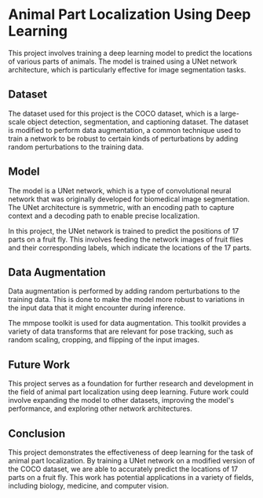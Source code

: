 # Animal Part Localization Using Deep Learning

This project involves training a deep learning model to predict the locations of various parts of animals. The model is trained using a UNet network architecture, which is particularly effective for image segmentation tasks.

## Dataset

The dataset used for this project is the COCO dataset, which is a large-scale object detection, segmentation, and captioning dataset. The dataset is modified to perform data augmentation, a common technique used to train a network to be robust to certain kinds of perturbations by adding random perturbations to the training data.

## Model

The model is a UNet network, which is a type of convolutional neural network that was originally developed for biomedical image segmentation. The UNet architecture is symmetric, with an encoding path to capture context and a decoding path to enable precise localization.

In this project, the UNet network is trained to predict the positions of 17 parts on a fruit fly. This involves feeding the network images of fruit flies and their corresponding labels, which indicate the locations of the 17 parts.

## Data Augmentation

Data augmentation is performed by adding random perturbations to the training data. This is done to make the model more robust to variations in the input data that it might encounter during inference.

The mmpose toolkit is used for data augmentation. This toolkit provides a variety of data transforms that are relevant for pose tracking, such as random scaling, cropping, and flipping of the input images.

## Future Work

This project serves as a foundation for further research and development in the field of animal part localization using deep learning. Future work could involve expanding the model to other datasets, improving the model's performance, and exploring other network architectures.

## Conclusion

This project demonstrates the effectiveness of deep learning for the task of animal part localization. By training a UNet network on a modified version of the COCO dataset, we are able to accurately predict the locations of 17 parts on a fruit fly. This work has potential applications in a variety of fields, including biology, medicine, and computer vision.
